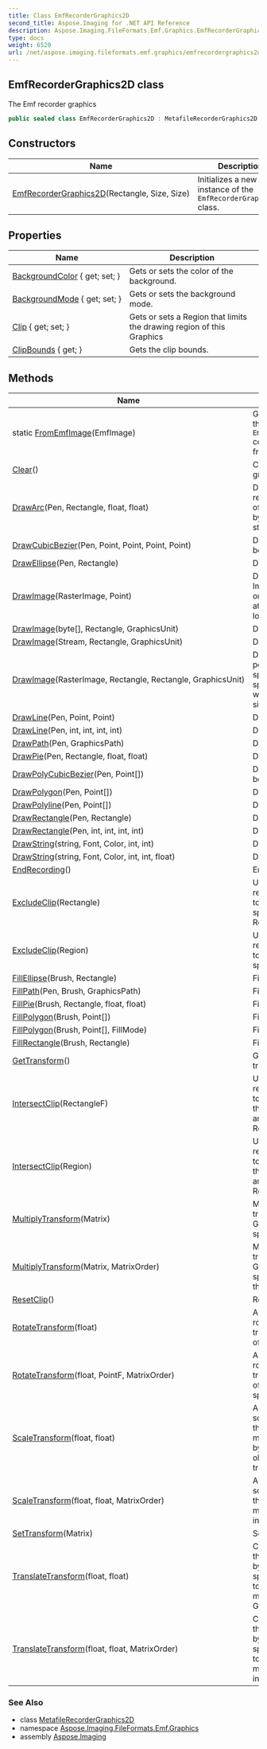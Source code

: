 ```yaml
---
title: Class EmfRecorderGraphics2D
second_title: Aspose.Imaging for .NET API Reference
description: Aspose.Imaging.FileFormats.Emf.Graphics.EmfRecorderGraphics2D class. The Emf recorder graphics
type: docs
weight: 6520
url: /net/aspose.imaging.fileformats.emf.graphics/emfrecordergraphics2d/
---
```

## EmfRecorderGraphics2D class

The Emf recorder graphics

```csharp
public sealed class EmfRecorderGraphics2D : MetafileRecorderGraphics2D
```

## Constructors

| Name | Description |
| --- | --- |
| [EmfRecorderGraphics2D](emfrecordergraphics2d/)(Rectangle, Size, Size) | Initializes a new instance of the `EmfRecorderGraphics2D` class. |

## Properties

| Name | Description |
| --- | --- |
| [BackgroundColor](../../aspose.imaging.fileformats.emf.graphics/metafilerecordergraphics2d/backgroundcolor/) { get; set; } | Gets or sets the color of the background. |
| [BackgroundMode](../../aspose.imaging.fileformats.emf.graphics/emfrecordergraphics2d/backgroundmode/) { get; set; } | Gets or sets the background mode. |
| [Clip](../../aspose.imaging.fileformats.emf.graphics/metafilerecordergraphics2d/clip/) { get; set; } | Gets or sets a Region that limits the drawing region of this Graphics |
| [ClipBounds](../../aspose.imaging.fileformats.emf.graphics/metafilerecordergraphics2d/clipbounds/) { get; } | Gets the clip bounds. |

## Methods

| Name | Description |
| --- | --- |
| static [FromEmfImage](../../aspose.imaging.fileformats.emf.graphics/emfrecordergraphics2d/fromemfimage/)(EmfImage) | Gets an instance of the `EmfRecorderGraphics2D` containing all records from the Emf image. |
| [Clear](../../aspose.imaging.fileformats.emf.graphics/metafilerecordergraphics2d/clear/)() | Clears the state of the graphics object |
| [DrawArc](../../aspose.imaging.fileformats.emf.graphics/metafilerecordergraphics2d/drawarc/)(Pen, Rectangle, float, float) | Draws an arc representing a portion of an ellipse specified by a Rectangle structure. |
| [DrawCubicBezier](../../aspose.imaging.fileformats.emf.graphics/metafilerecordergraphics2d/drawcubicbezier/)(Pen, Point, Point, Point, Point) | Draws the cubic bezier. |
| [DrawEllipse](../../aspose.imaging.fileformats.emf.graphics/metafilerecordergraphics2d/drawellipse/)(Pen, Rectangle) | Draws the ellipse. |
| [DrawImage](../../aspose.imaging.fileformats.emf.graphics/metafilerecordergraphics2d/drawimage/)(RasterImage, Point) | Draws the specified Image, using its original physical size, at the specified location. |
| [DrawImage](../../aspose.imaging.fileformats.emf.graphics/metafilerecordergraphics2d/drawimage/)(byte[], Rectangle, GraphicsUnit) | Draws the image. |
| [DrawImage](../../aspose.imaging.fileformats.emf.graphics/metafilerecordergraphics2d/drawimage/)(Stream, Rectangle, GraphicsUnit) | Draws the image. |
| [DrawImage](../../aspose.imaging.fileformats.emf.graphics/metafilerecordergraphics2d/drawimage/)(RasterImage, Rectangle, Rectangle, GraphicsUnit) | Draws the specified portion of the specified Image at the specified location and with the specified size. |
| [DrawLine](../../aspose.imaging.fileformats.emf.graphics/metafilerecordergraphics2d/drawline/)(Pen, Point, Point) | Draws the line. |
| [DrawLine](../../aspose.imaging.fileformats.emf.graphics/metafilerecordergraphics2d/drawline/)(Pen, int, int, int, int) | Draws the line. |
| [DrawPath](../../aspose.imaging.fileformats.emf.graphics/metafilerecordergraphics2d/drawpath/)(Pen, GraphicsPath) | Draws the path. |
| [DrawPie](../../aspose.imaging.fileformats.emf.graphics/metafilerecordergraphics2d/drawpie/)(Pen, Rectangle, float, float) | Draws the pie. |
| [DrawPolyCubicBezier](../../aspose.imaging.fileformats.emf.graphics/metafilerecordergraphics2d/drawpolycubicbezier/)(Pen, Point[]) | Draws the poly cubic bezier. |
| [DrawPolygon](../../aspose.imaging.fileformats.emf.graphics/metafilerecordergraphics2d/drawpolygon/)(Pen, Point[]) | Draws the polygon. |
| [DrawPolyline](../../aspose.imaging.fileformats.emf.graphics/metafilerecordergraphics2d/drawpolyline/)(Pen, Point[]) | Draws the polyline. |
| [DrawRectangle](../../aspose.imaging.fileformats.emf.graphics/metafilerecordergraphics2d/drawrectangle/)(Pen, Rectangle) | Draws the rectangle. |
| [DrawRectangle](../../aspose.imaging.fileformats.emf.graphics/metafilerecordergraphics2d/drawrectangle/)(Pen, int, int, int, int) | Draws the rectangle. |
| [DrawString](../../aspose.imaging.fileformats.emf.graphics/metafilerecordergraphics2d/drawstring/)(string, Font, Color, int, int) | Draws the string. |
| [DrawString](../../aspose.imaging.fileformats.emf.graphics/metafilerecordergraphics2d/drawstring/)(string, Font, Color, int, int, float) | Draws the string. |
| [EndRecording](../../aspose.imaging.fileformats.emf.graphics/emfrecordergraphics2d/endrecording/)() | Ends the recording. |
| [ExcludeClip](../../aspose.imaging.fileformats.emf.graphics/metafilerecordergraphics2d/excludeclip/)(Rectangle) | Updates the clip region of this Graphics to exclude the area specified by a Rectangle structure. |
| [ExcludeClip](../../aspose.imaging.fileformats.emf.graphics/metafilerecordergraphics2d/excludeclip/)(Region) | Updates the clip region of this Graphics to exclude the area specified by a Region. |
| [FillEllipse](../../aspose.imaging.fileformats.emf.graphics/metafilerecordergraphics2d/fillellipse/)(Brush, Rectangle) | Fills the ellipse. |
| [FillPath](../../aspose.imaging.fileformats.emf.graphics/metafilerecordergraphics2d/fillpath/)(Pen, Brush, GraphicsPath) | Fills the path. |
| [FillPie](../../aspose.imaging.fileformats.emf.graphics/metafilerecordergraphics2d/fillpie/)(Brush, Rectangle, float, float) | Fills the pie. |
| [FillPolygon](../../aspose.imaging.fileformats.emf.graphics/metafilerecordergraphics2d/fillpolygon/)(Brush, Point[]) | Fills the polygon. |
| [FillPolygon](../../aspose.imaging.fileformats.emf.graphics/metafilerecordergraphics2d/fillpolygon/)(Brush, Point[], FillMode) | Fills the polygon. |
| [FillRectangle](../../aspose.imaging.fileformats.emf.graphics/metafilerecordergraphics2d/fillrectangle/)(Brush, Rectangle) | Fills the rectangle. |
| [GetTransform](../../aspose.imaging.fileformats.emf.graphics/metafilerecordergraphics2d/gettransform/)() | Gets the world transform. |
| [IntersectClip](../../aspose.imaging.fileformats.emf.graphics/metafilerecordergraphics2d/intersectclip/)(RectangleF) | Updates the clip region of this Graphics to the intersection of the current clip region and the specified Rectangle structure. |
| [IntersectClip](../../aspose.imaging.fileformats.emf.graphics/metafilerecordergraphics2d/intersectclip/)(Region) | Updates the clip region of this Graphics to the intersection of the current clip region and the specified Region. |
| [MultiplyTransform](../../aspose.imaging.fileformats.emf.graphics/metafilerecordergraphics2d/multiplytransform/)(Matrix) | Multiplies the world transformation of this Graphics and specified the Matrix. |
| [MultiplyTransform](../../aspose.imaging.fileformats.emf.graphics/metafilerecordergraphics2d/multiplytransform/)(Matrix, MatrixOrder) | Multiplies the world transformation of this Graphics and specified the Matrix in the specified order. |
| [ResetClip](../../aspose.imaging.fileformats.emf.graphics/metafilerecordergraphics2d/resetclip/)() | Resets the clip. |
| [RotateTransform](../../aspose.imaging.fileformats.emf.graphics/metafilerecordergraphics2d/rotatetransform/)(float) | Applies the specified rotation to the transformation matrix of this Graphics. |
| [RotateTransform](../../aspose.imaging.fileformats.emf.graphics/metafilerecordergraphics2d/rotatetransform/)(float, PointF, MatrixOrder) | Applies the specified rotation to the transformation matrix of this Graphics in the specified order. |
| [ScaleTransform](../../aspose.imaging.fileformats.emf.graphics/metafilerecordergraphics2d/scaletransform/)(float, float) | Applies the specified scaling operation to the transformation matrix of this Graphics by prepending it to the object's transformation matrix. |
| [ScaleTransform](../../aspose.imaging.fileformats.emf.graphics/metafilerecordergraphics2d/scaletransform/)(float, float, MatrixOrder) | Applies the specified scaling operation to the transformation matrix of this Graphics in the specified order. |
| [SetTransform](../../aspose.imaging.fileformats.emf.graphics/metafilerecordergraphics2d/settransform/)(Matrix) | Sets the transform. |
| [TranslateTransform](../../aspose.imaging.fileformats.emf.graphics/metafilerecordergraphics2d/translatetransform/)(float, float) | Changes the origin of the coordinate system by prepending the specified translation to the transformation matrix of this Graphics. |
| [TranslateTransform](../../aspose.imaging.fileformats.emf.graphics/metafilerecordergraphics2d/translatetransform/)(float, float, MatrixOrder) | Changes the origin of the coordinate system by applying the specified translation to the transformation matrix of this Graphics in the specified order. |

### See Also

* class [MetafileRecorderGraphics2D](../metafilerecordergraphics2d/)
* namespace [Aspose.Imaging.FileFormats.Emf.Graphics](../../aspose.imaging.fileformats.emf.graphics/)
* assembly [Aspose.Imaging](../../)


